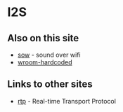 # I2S

## Also on this site

* [sow](sow) - sound over wifi
* [wroom-hardcoded](wroom-hardcoded)

## Links to other sites

* [rtp](https://sourceforge.net/projects/rtp-lib/) - Real-time Transport Protocol
